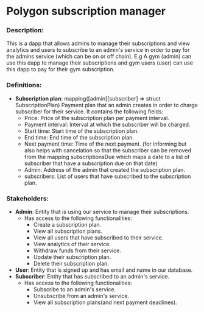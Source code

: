 # Polygon subscription manager

### Description:
This is a dapp that allows admins to manage their subscriptions and view analytics and users to subscribe to an admin's service in order to pay for the admins service (which can be on or off chain). E.g A gym (admin) can use this dapp to manage their subscriptions and gym users (user) can use this dapp to pay for their gym subscription.

### Definitions:
-   **Subscription plan**: mapping([admin][subscriber] => struct SubscriptionPlan) Payment plan that an admin creates in order to charge subscriber for their service. It contains the following fields:
    -   Price: Price of the subscription plan per payment interval.
    -   Payment interval: Interval at which the subscriber will be charged.
    -   Start time: Start time of the subscription plan.
    -   End time: End time of the subscription plan.
    -   Next payment time: Time of the next payment. (for informing but also helps with cancelation so that the subscriber can be removed from the mapping subscriptionsDue which maps a date to a list of subscriber that have a subscription due on that date)
    -   Admin: Address of the admin that created the subscription plan.
    -   subscribers: List of users that have subscribed to the subscription plan.
### Stakeholders:
- **Admin**: Entity that is using our service to manage their subscriptions.
    -   Has access to the following functionalities:
        -   Create a subscription plan.
        -   View all subscription plans.
        -   View all users that have subscribed to their service.
        -   View analytics of their service.
        -   Withdraw funds from their service.
        -   Update their subscription plan.
        -   Delete their subscription plan.
- **User**: Entity that is signed up and has email and name in our database.
- **Subscriber**: Entity that has subscribed to an admin's service.
    -   Has access to the following functionalities:
        -   Subscribe to an admin's service.
        -   Unsubscribe from an admin's service.
        -   View all subscription plans(and next payment deadlines).
